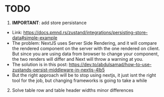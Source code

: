# TODO

1. **IMPORTANT**: add store persistance

- Link: https://docs.pmnd.rs/zustand/integrations/persisting-store-data#simple-example
- The problem: NextJS uses Server Side Rendering, and it will compare the rendered component on the server with the one rendered on client. But since you are using data from browser to change your component, the two renders will differ and Next will throw a warning at you.
- The solution is in this post: https://dev.to/abdulsamad/how-to-use-zustands-persist-middleware-in-nextjs-4lb5
- But the right approach will be to stop using nextjs, it just isnt the right tool for the job, but changing frameworks is going to take a while

2. Solve table row and table header widths minor differences
